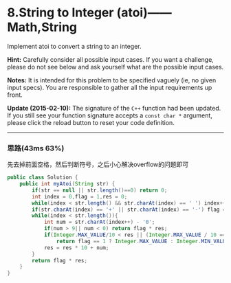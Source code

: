 # 8.String to Integer (atoi)——Math,String

Implement atoi to convert a string to an integer.

**Hint:** Carefully consider all possible input cases. If you want a challenge, please do not see below and ask yourself what are the possible input cases.

**Notes:** It is intended for this problem to be specified vaguely (ie, no given input specs). You are responsible to gather all the input requirements up front.

**Update (2015-02-10):**
The signature of the `C++` function had been updated. If you still see your function signature accepts a `const char *` argument, please click the reload button  to reset your code definition.

---

### 思路(43ms 63%)

先去掉前面空格，然后判断符号，之后小心解决overflow的问题即可

```java
public class Solution {
    public int myAtoi(String str) {
        if(str == null || str.length()==0) return 0;
        int index = 0,flag = 1,res = 0;
        while(index < str.length() && str.charAt(index) == ' ') index++;
        if(str.charAt(index) == '+' || str.charAt(index) == '-') flag = (str.charAt(index++) == '+') ? 1: -1;
        while(index < str.length()){
            int num = str.charAt(index++) - '0';
            if(num > 9|| num < 0) return flag * res;
            if(Integer.MAX_VALUE/10 < res || (Integer.MAX_VALUE / 10 == res && Integer.MAX_VALUE % 10 < num))
                return flag == 1 ? Integer.MAX_VALUE : Integer.MIN_VALUE;
            res = res * 10 + num;
        }
        return flag * res;
    }
}
```